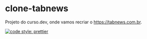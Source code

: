 # clone-tabnews
Projeto do curso.dev, onde vamos recriar o https://tabnews.com.br.



[![code style: prettier](https://img.shields.io/badge/code_style-prettier-ff69b4.svg?style=flat-square)](https://github.com/prettier/prettier)